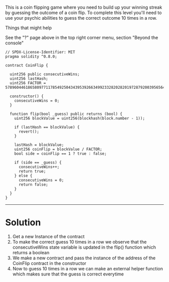 This is a coin flipping game where you need to build up your winning streak by guessing the outcome of a coin flip. To complete this level you'll need to use your psychic abilities to guess the correct outcome 10 times in a row.

  Things that might help

See the "?" page above in the top right corner menu, section "Beyond the console"

```
// SPDX-License-Identifier: MIT
pragma solidity ^0.8.0;

contract CoinFlip {

  uint256 public consecutiveWins;
  uint256 lastHash;
  uint256 FACTOR = 57896044618658097711785492504343953926634992332820282019728792003956564819968;

  constructor() {
    consecutiveWins = 0;
  }

  function flip(bool _guess) public returns (bool) {
    uint256 blockValue = uint256(blockhash(block.number - 1));

    if (lastHash == blockValue) {
      revert();
    }

    lastHash = blockValue;
    uint256 coinFlip = blockValue / FACTOR;
    bool side = coinFlip == 1 ? true : false;

    if (side == _guess) {
      consecutiveWins++;
      return true;
    } else {
      consecutiveWins = 0;
      return false;
    }
  }
}
```

_______________________________________

# Solution

1. Get a new Instance of the contract
2. To make the correct guess 10 times in a row we observe that the consecutiveWins state variable is updated in the flip() function which returns a boolean
3. We make a new contract and pass the instance of the address of the CoinFlip contract in the constructor
4. Now to guess 10 times in a row we can make an external helper function which makes sure that the guess is correct everytime 
